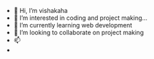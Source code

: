 - 👋 Hi, I’m vishakaha
- 👀 I’m interested in coding and project making...
- 🌱 I’m currently learning web development
- 💞️ I’m looking to collaborate on project making
- 📫 
- 

<!---
vishK772/vishK772 is a ✨ special ✨ repository because its `README.md` (this file) appears on your GitHub profile.
You can click the Preview link to take a look at your changes.
--->
